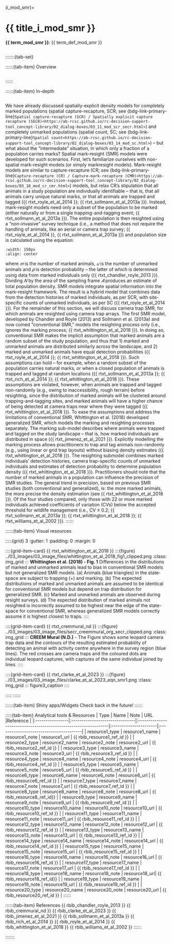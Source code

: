 ﻿---
jupytext:
  formats: md:myst
  text_representation:
    extension: .md
    format_name: myst
    format_version: 0.17.2 <!--0.13-->
    jupytext_version: 1.16.4 <!-- 6.5.4-->
kernelspec:
  display_name: Python 3
  language: python
  name: python3
editor_options:
  markdown:
    wrap: none
---
(i_mod_smr)=
# {{ title_i_mod_smr }}
<!--
:::{hint}
replace me with text
:::
-->
**{{ term_mod_smr }}**: {{ term_def_mod_smr }}
```{include} pro_con_assump/mod_smr_apc.md
```

:::::::{tab-set}

::::::{tab-item} Overview
```{include} include/00_coming_soon.md
```
::::::

::::::{tab-item} In-depth
```{include} include/note_adapted_clarke_et_al_2023.md
```
We have already discussed spatially-explicit density models for completely marked populations (spatial capture-recapture, SCR; see {bdg-link-primary-line}`Spatial capture-recapture (SCR) / Spatially explicit capture recapture (SECR)<https://ab-rcsc.github.io/rc-decision-support-tool_concept-library/02_dialog-boxes/03_11_mod_scr_secr.html>`) and completely unmarked populations (spatial count, SC; see {bdg-link-primary-line}`Spatial count<https://ab-rcsc.github.io/rc-decision-support-tool_concept-library/02_dialog-boxes/03_14_mod_sc.html>`) – but what about the “intermediate” situation, in which only a fraction of a population carries marks? Spatial mark-resight (SMR) models were developed for such scenarios.
First, let’s familiarize ourselves with non-spatial mark-resight models (or simply markresight models). Mark-resight models are similar to capture-recapture (CR; see {bdg-link-primary-line}`Capture-recapture (CR) / Capture-mark-recapture (CMR)<https://ab-rcsc.github.io/rc-decision-support-tool_concept-library/02_dialog-boxes/03_10_mod_cr_cmr.html>`) models, but relax CR’s stipulation that all animals in a study population are individually identifiable – that is, that all animals carry unique natural marks, or that all animals are trapped and tagged ({{ rtxt_royle_et_al_2014 }}; {{ rtxt_sollmann_et_al_2013a }}). Instead, mark-resight models need only a subset of the population to be marked (either naturally or from a single trapping-and-tagging event; {{ rtxt_sollmann_et_al_2013a }}). The entire population is then resighted using a “non-invasive” survey technique (i.e., a method that does not require the handling of animals, like an aerial or camera trap survey; {{ rtxt_royle_et_al_2014 }}, {{ rtxt_sollmann_et_al_2013a }}) and population size is calculated using the equation:
```{figure} ../03_images/03_image_files/clarke_et_al_2023_eqn_smr1.png
:width: 150px
:align: center
```
where *𝑚* is the number of marked animals, *𝑢* is the number of unmarked animals and *𝑝* is detection probability – the latter of which is determined using data from marked individuals only ({{ rtxt_chandler_royle_2013 }}). Dividing *𝑁* by the area of the sampling frame *𝐴* produces an estimate of total population density.
SMR models integrate spatial information into the mark-resight framework. The result is a hybrid model that combines data from the detection histories of marked individuals, as per SCR, with site-specific counts of unmarked individuals, as per SC ({{ rtxt_royle_et_al_2014 }}). For the remainder of this section, we will discuss camera trap SMR, for which animals are resighted using camera trap arrays.
The first SMR model, developed by Chandler and Royle (2013) and Sollmann et al. (2013a) and now coined “conventional SMR,” models the resighting process only (i.e., ignores the marking process; {{ rtxt_whittington_et_al_2018 }}). In doing so, conventional SMR makes the implicit assumption that marked animals are a random subset of the study population, and thus that 1) marked and unmarked animals are distributed similarly across the landscape, and 2) marked and unmarked animals have equal detection probabilities ({{ rtxt_royle_et_al_2014 }}; {{ rtxt_whittington_et_al_2018 }}). Such assumptions can hold – for example, when a random subset of the population carries natural marks, or when a closed population of animals is trapped and tagged at random locations ({{ rtxt_sollmann_et_al_2013a }}; {{ rtxt_rich_et_al_2014 }}; {{ rtxt_whittington_et_al_2018 }}). These assumptions are violated, however, when animals are trapped and tagged non-randomly (e.g., owing to inaccessibility, rough terrain) before resighting, since the distribution of marked animals will be clustered around trapping-and-tagging sites, and marked animals will have a higher chance of being detected at camera traps near where they were tagged ({{ rtxt_whittington_et_al_2018 }}).
To ease the assumptions and address the limitations of conventional SMR, Whittington et al. (2018) developed generalized SMR, which models the marking and resighting processes separately. The marking sub-model describes where animals were trapped and tagged on the study landscape – that is, how marked individuals are distributed in space ({{ rtxt_jimenez_et_al_2021 }}). Explicitly modelling the marking process allows practitioners to trap and tag animals non-randomly (e.g., using linear or grid trap layouts) without biasing density estimates ({{ rtxt_whittington_et_al_2018 }}). The resighting submodel combines marked individuals’ detection histories, camera trap-specific counts of unmarked individuals and estimates of detection probability to determine population density ({{ rtxt_whittington_et_al_2018 }}).
Practitioners should note that the number of marked animals in a population can influence the precision of SMR studies. The general trend in precision, based on previous SMR studies (both conventional and generalized), is: the more marked animals, the more precise the density estimation (see {{ rtxt_whittington_et_al_2018 }}). Of the four studies compared, only those with 22 or more marked individuals achieved coefficients of variation (CVs) below the accepted threshold for wildlife management (i.e., CV ≤ 0.2; {{ rtxt_sollmann_et_al_2013a }}; {{ rtxt_whittington_et_al_2018 }}; {{ rtxt_williams_et_al_2002 }}).
::::::

::::::{tab-item} Visual resources

:::::{grid} 3
:gutter: 1
:padding: 0
:margin: 0

::::{grid-item-card} {{ rtxt_whittington_et_al_2018 }}
:::{figure} ../03_images/03_image_files/whittington_et_al_2018_fig1_clipped.png
:class: img_grid
:::
**Whittington et al. (2018) - Fig. 1** Differences in the distributions of marked and unmarked animals lead to bias in conventional SMR models but not generalized SMR models. (a) Animals (blue triangles) in the state-space are subject to trapping (+) and marking. (b) The expected distributions of marked and unmarked animals are assumed to be identical for conventional SMR models but depend on trap distribution for generalized SMR. (c) Marked and unmarked animals are observed during resight surveys. (d) The expected distribution of marked animals not resighted is incorrectly assumed to be highest near the edge of the state-space for conventional SMR, whereas generalized SMR models correctly assume it is highest closest to traps.
::::

::::{grid-item-card} {{ rtxt_cremmural_nd }}
:::{figure} ../03_images/03_image_files/secr_creemmural_org_secr_clipped.png
:class: img_grid
:::
**CREEM Mural (N.D.)** - The Figure shows some leopard camera trap data and the contours of the resulting estimated probability of detecting an animal with activity centre anywhere in the survey region (blue lines). The red crosses are camera traps and the coloured dots are individual leopard captures, with captures of the same individual joined by lines.
::::

::::{grid-item-card} {{ rtxt_clarke_et_al_2023 }}
:::{figure} ../03_images/03_image_files/clarke_et_al_2023_eqn_smr1.png
:class: img_grid
:::
figure3_caption
::::

:::::
::::::

::::::{tab-item} Shiny apps/Widgets
Check back in the future!
::::::

:::::{tab-item} Analytical tools & Resources
| Type | Name | Note | URL |Reference |
|:----------------|:-------------------------------|:----------------------------------------------------------------|:----------------------|:----------------------------------------|
| resource1_type | resource1_name | resource1_note | resource1_url | {{ rbib_resource1_ref_id }} |
| resource2_type | resource2_name | resource2_note | resource2_url | {{ rbib_resource2_ref_id }} |
| resource3_type | resource3_name | resource3_note | resource3_url | {{ rbib_resource3_ref_id }} |
| resource4_type | resource4_name | resource4_note | resource4_url | {{ rbib_resource4_ref_id }} |
| resource5_type | resource5_name | resource5_note | resource5_url | {{ rbib_resource5_ref_id }} |
| resource6_type | resource6_name | resource6_note | resource6_url | {{ rbib_resource6_ref_id }} |
| resource7_type | resource7_name | resource7_note | resource7_url | {{ rbib_resource7_ref_id }} |
| resource8_type | resource8_name | resource8_note | resource8_url | {{ rbib_resource8_ref_id}} |
| resource9_type | resource9_name | resource9_note | resource9_url | {{ rbib_resource9_ref_id }} |
| resource10_type | resource10_name | resource10_note | resource10_url | {{ rbib_resource10_ref_id }} |
| resource11_type | resource11_name | resource11_note | resource11_url | {{ rbib_resource11_ref_id }} |
| resource12_type | resource12_name | resource12_note | resource12_url | {{ rbib_resource12_ref_id }} |
| resource13_type | resource13_name | resource13_note | resource13_url | {{ rbib_resource13_ref_id }} |
| resource14_type | resource14_name | resource14_note | resource14_url | {{ rbib_resource14_ref_id }} |
| resource15_type | resource15_name | resource15_note | resource15_url | {{ rbib_resource15_ref_id }} |
| resource16_type | resource16_name | resource16_note | resource16_url | {{ rbib_resource16_ref_id }} |
| resource17_type | resource17_name | resource17_note | resource17_url | {{ rbib_resource17_ref_id }} |
| resource18_type | resource18_name | resource18_note | resource18_url| {{ rbib_resource18_ref_id}} |
| resource19_type | resource19_name | resource19_note | resource19_url | {{ rbib_resource19_ref_id }} |
| resource20_type | resource20_name | resource20_note | resource20_url | {{ rbib_resource20_ref_id }} |
::::::

::::::{tab-item} References
{{ rbib_chandler_royle_2013 }}
{{ rbib_cremmural_nd }}
{{ rbib_clarke_et_al_2023 }}
{{ rbib_jimenez_et_al_2021 }}
{{ rbib_sollmann_et_al_2013a }}
{{ rbib_rich_et_al_2014 }}
{{ rbib_royle_et_al_2014 }}
{{ rbib_whittington_et_al_2018 }}
{{ rbib_williams_et_al_2002 }}
::::::

:::::::
